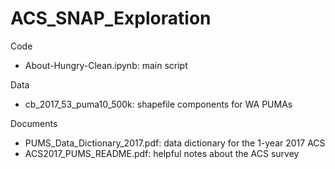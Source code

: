 # ACS_SNAP_Exploration

Code
* About-Hungry-Clean.ipynb: main script

Data
* cb_2017_53_puma10_500k: shapefile components for WA PUMAs

Documents
* PUMS_Data_Dictionary_2017.pdf: data dictionary for the 1-year 2017 ACS 
* ACS2017_PUMS_README.pdf: helpful notes about the ACS survey
